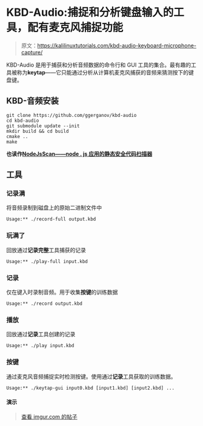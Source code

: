 # KBD-Audio:捕捉和分析键盘输入的工具，配有麦克风捕捉功能

> 原文：<https://kalilinuxtutorials.com/kbd-audio-keyboard-microphone-capture/>

KBD-Audio 是用于捕获和分析音频数据的命令行和 GUI 工具的集合。最有趣的工具被称为**keytap**——它只能通过分析从计算机麦克风捕获的音频来猜测按下的键盘键。

## **KBD-音频安装**

```
git clone https://github.com/ggerganov/kbd-audio
cd kbd-audio
git submodule update --init
mkdir build && cd build
cmake ..
make
```

**也读作[NodeJsScan——node . js 应用的静态安全代码扫描器](https://kalilinuxtutorials.com/nodejsscan-static-security-code-scanner/)**

## **工具**

### **记录满**

将音频录制到磁盘上的原始二进制文件中

```
Usage:** ./record-full output.kbd
```

### **玩满了**

回放通过**记录完整**工具捕获的记录

```
Usage:** ./play-full input.kbd
```

### **记录**

仅在键入时录制音频。用于收集**按键**的训练数据

```
Usage:** ./record output.kbd
```

### **播放**

回放通过**记录**工具创建的记录

```
Usage:** ./play input.kbd
```

### **按键**

通过麦克风音频捕捉实时检测按键。使用通过**记录**工具获取的训练数据。

```
Usage:** ./keytap-gui input0.kbd [input1.kbd] [input2.kbd] ...
```

#### **演示**

> [查看 imgur.com 的帖子](https://imgur.com/mnRvT1X)